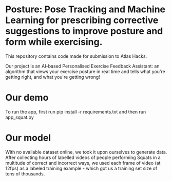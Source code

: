 # Posture: Pose Tracking and Machine Learning for prescribing corrective suggestions to improve posture and form while exercising.

This repository contains code made for submission to Atlas Hacks.

Our project is an AI-based Personalised Exercise Feedback Assistant: an algorithm that views your exercise posture in real time and tells what you're getting right, and what you're getting wrong! 

# Our demo

To run the app, first run pip install -r requirements.txt and then run app_squat.py

# Our model

With no available dataset online, we took it upon ourselves to generate data. After collecting hours of labelled videos of people performing Squats in a multitude of correct and incorrect ways, we used each frame of video (at 12fps) as a labeled training example - which got us a training set size of tens of thousands. 
